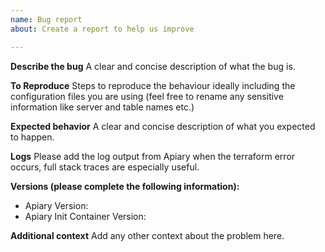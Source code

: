 ```yaml
---
name: Bug report
about: Create a report to help us improve

---
```


**Describe the bug**
A clear and concise description of what the bug is.

**To Reproduce**
Steps to reproduce the behaviour ideally including the configuration files you are using (feel free to rename any sensitive information like server and table names etc.)

**Expected behavior**
A clear and concise description of what you expected to happen.

**Logs**
Please add the log output from Apiary when the terraform error occurs, full stack traces are especially useful.

**Versions (please complete the following information):**
- Apiary Version: 
- Apiary Init Container Version:

**Additional context**
Add any other context about the problem here.
